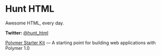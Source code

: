 # Hunt HTML
Awesome HTML, every day.

**Twitter:** [@hunt_html](https://twitter.com/hunt_html)

[Polymer Starter Kit](https://developers.google.com/web/tools/polymer-starter-kit/) — A starting point for building web applications with Polymer 1.0
